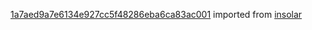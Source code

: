 [1a7aed9a7e6134e927cc5f48286eba6ca83ac001](https://github.com/insolar/insolar/commit/1a7aed9a7e6134e927cc5f48286eba6ca83ac001) imported from [insolar](https://github.com/insolar/insolar)
